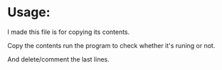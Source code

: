 # Usage:
I made this file is for copying its contents.   
   
Copy the contents run the program to check whether it's runing or not.   
   
And delete/comment the last lines.   
